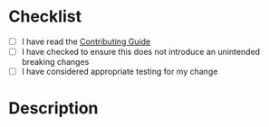 # Checklist
- [ ] I have read the [Contributing Guide](https://github.com/DbUp/DbUp/blob/master/CONTRIBUTING.md)
- [ ] I have checked to ensure this does not introduce an unintended breaking changes
- [ ] I have considered appropriate testing for my change

# Description
